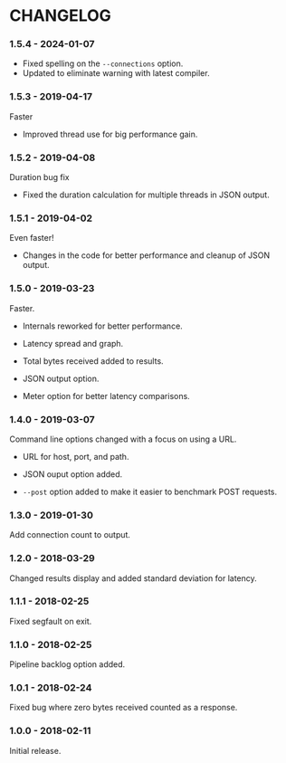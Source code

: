 # CHANGELOG

### 1.5.4 - 2024-01-07

- Fixed spelling on the `--connections` option.
- Updated to eliminate warning with latest compiler.

### 1.5.3 - 2019-04-17

Faster

- Improved thread use for big performance gain.

### 1.5.2 - 2019-04-08

Duration bug fix

- Fixed the duration calculation for multiple threads in JSON output.

### 1.5.1 - 2019-04-02

Even faster!

- Changes in the code for better performance and cleanup of JSON output.

### 1.5.0 - 2019-03-23

Faster.

- Internals reworked for better performance.

- Latency spread and graph.

- Total bytes received added to results.

- JSON output option.

- Meter option for better latency comparisons.

### 1.4.0 - 2019-03-07

Command line options changed with a focus on using a URL.

- URL for host, port, and path.

- JSON ouput option added.

- `--post` option added to make it easier to benchmark POST requests.

### 1.3.0 - 2019-01-30

Add connection count to output.

### 1.2.0 - 2018-03-29

Changed results display and added standard deviation for latency.

### 1.1.1 - 2018-02-25

Fixed segfault on exit.

### 1.1.0 - 2018-02-25

Pipeline backlog option added.

### 1.0.1 - 2018-02-24

Fixed bug where zero bytes received counted as a response.

### 1.0.0 - 2018-02-11

Initial release.

